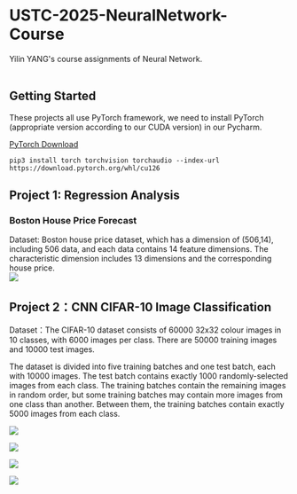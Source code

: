 # USTC-2025-NeuralNetwork-Course                                              
Yilin YANG's course assignments of Neural Network.                                           







## Getting Started                
These projects all use PyTorch framework, we need to install PyTorch (appropriate version according to our CUDA version) in our Pycharm.  


[PyTorch Download](https://pytorch.org/)            


```
pip3 install torch torchvision torchaudio --index-url https://download.pytorch.org/whl/cu126
```

## Project 1: Regression Analysis                  
### Boston House Price Forecast  

Dataset: Boston house price dataset, which has a dimension of (506,14), including 506 data,
and each data contains 14 feature dimensions. The characteristic dimension includes 
13 dimensions and the corresponding house price.  
![](https://pic1.imgdb.cn/item/67e0091488c538a9b5c51edb.png)


## Project 2：CNN CIFAR-10 Image Classification    

Dataset：The CIFAR-10 dataset consists of 60000 32x32 colour images in 10 classes, with 6000 images per class. There are 50000 training images and 10000 test images.

The dataset is divided into five training batches and one test batch, each with 10000 images. The test batch contains exactly 1000 randomly-selected images from each class. The training batches contain the remaining images in random order, but some training batches may contain more images from one class than another. Between them, the training batches contain exactly 5000 images from each class.


![](https://pic1.imgdb.cn/item/68032d9658cb8da5c8b47a75.jpg)


![](https://pic1.imgdb.cn/item/68032b5158cb8da5c8b46f33.png)

![](https://pic1.imgdb.cn/item/68032b6d58cb8da5c8b46fc3.png)

![](https://pic1.imgdb.cn/item/68032b8058cb8da5c8b4701b.png)






